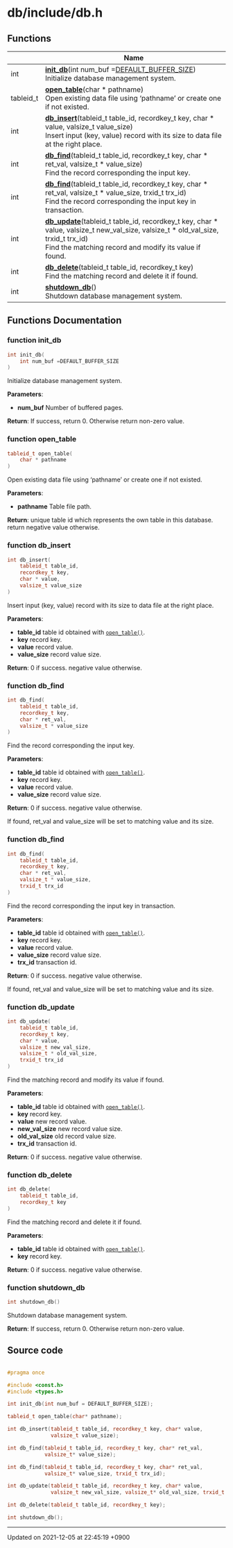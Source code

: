 

# db/include/db.h



## Functions

|                | Name           |
| -------------- | -------------- |
| int | **[init_db](/Modules/DatabaseAPI#function-init_db)**(int num_buf =<a href="/Modules/BufferManager#variable-default-buffer-size">DEFAULT_BUFFER_SIZE</a>)<br>Initialize database management system.  |
| tableid_t | **[open_table](/Modules/DatabaseAPI#function-open_table)**(char * pathname)<br>Open existing data file using ‘pathname’ or create one if not existed.  |
| int | **[db_insert](/Modules/DatabaseAPI#function-db_insert)**(tableid_t table_id, recordkey_t key, char * value, valsize_t value_size)<br>Insert input (key, value) record with its size to data file at the right place.  |
| int | **[db_find](/Modules/DatabaseAPI#function-db_find)**(tableid_t table_id, recordkey_t key, char * ret_val, valsize_t * value_size)<br>Find the record corresponding the input key.  |
| int | **[db_find](/Modules/DatabaseAPI#function-db_find)**(tableid_t table_id, recordkey_t key, char * ret_val, valsize_t * value_size, trxid_t trx_id)<br>Find the record corresponding the input key in transaction.  |
| int | **[db_update](/Modules/DatabaseAPI#function-db_update)**(tableid_t table_id, recordkey_t key, char * value, valsize_t new_val_size, valsize_t * old_val_size, trxid_t trx_id)<br>Find the matching record and modify its value if found.  |
| int | **[db_delete](/Modules/DatabaseAPI#function-db_delete)**(tableid_t table_id, recordkey_t key)<br>Find the matching record and delete it if found.  |
| int | **[shutdown_db](/Modules/DatabaseAPI#function-shutdown_db)**()<br>Shutdown database management system.  |


## Functions Documentation

### function init_db

```cpp
int init_db(
    int num_buf =DEFAULT_BUFFER_SIZE
)
```

Initialize database management system. 

**Parameters**: 

  * **num_buf** Number of buffered pages. 


**Return**: If success, return 0. Otherwise return non-zero value. 

### function open_table

```cpp
tableid_t open_table(
    char * pathname
)
```

Open existing data file using ‘pathname’ or create one if not existed. 

**Parameters**: 

  * **pathname** Table file path. 


**Return**: unique table id which represents the own table in this database. return negative value otherwise. 

### function db_insert

```cpp
int db_insert(
    tableid_t table_id,
    recordkey_t key,
    char * value,
    valsize_t value_size
)
```

Insert input (key, value) record with its size to data file at the right place. 

**Parameters**: 

  * **table_id** table id obtained with <code><a href="/Modules/DatabaseAPI#function-open-table">open&#95;table()</a></code>. 
  * **key** record key. 
  * **value** record value. 
  * **value_size** record value size. 


**Return**: 0 if success. negative value otherwise. 

### function db_find

```cpp
int db_find(
    tableid_t table_id,
    recordkey_t key,
    char * ret_val,
    valsize_t * value_size
)
```

Find the record corresponding the input key. 

**Parameters**: 

  * **table_id** table id obtained with <code><a href="/Modules/DatabaseAPI#function-open-table">open&#95;table()</a></code>. 
  * **key** record key. 
  * **value** record value. 
  * **value_size** record value size. 


**Return**: 0 if success. negative value otherwise. 

If found, ret_val and value_size will be set to matching value and its size.


### function db_find

```cpp
int db_find(
    tableid_t table_id,
    recordkey_t key,
    char * ret_val,
    valsize_t * value_size,
    trxid_t trx_id
)
```

Find the record corresponding the input key in transaction. 

**Parameters**: 

  * **table_id** table id obtained with <code><a href="/Modules/DatabaseAPI#function-open-table">open&#95;table()</a></code>. 
  * **key** record key. 
  * **value** record value. 
  * **value_size** record value size. 
  * **trx_id** transaction id. 


**Return**: 0 if success. negative value otherwise. 

If found, ret_val and value_size will be set to matching value and its size.


### function db_update

```cpp
int db_update(
    tableid_t table_id,
    recordkey_t key,
    char * value,
    valsize_t new_val_size,
    valsize_t * old_val_size,
    trxid_t trx_id
)
```

Find the matching record and modify its value if found. 

**Parameters**: 

  * **table_id** table id obtained with <code><a href="/Modules/DatabaseAPI#function-open-table">open&#95;table()</a></code>. 
  * **key** record key. 
  * **value** new record value. 
  * **new_val_size** new record value size. 
  * **old_val_size** old record value size. 
  * **trx_id** transaction id. 


**Return**: 0 if success. negative value otherwise. 

### function db_delete

```cpp
int db_delete(
    tableid_t table_id,
    recordkey_t key
)
```

Find the matching record and delete it if found. 

**Parameters**: 

  * **table_id** table id obtained with <code><a href="/Modules/DatabaseAPI#function-open-table">open&#95;table()</a></code>. 
  * **key** record key. 


**Return**: 0 if success. negative value otherwise. 

### function shutdown_db

```cpp
int shutdown_db()
```

Shutdown database management system. 

**Return**: If success, return 0. Otherwise return non-zero value. 



## Source code

```cpp

#pragma once

#include <const.h>
#include <types.h>

int init_db(int num_buf = DEFAULT_BUFFER_SIZE);

tableid_t open_table(char* pathname);

int db_insert(tableid_t table_id, recordkey_t key, char* value,
              valsize_t value_size);

int db_find(tableid_t table_id, recordkey_t key, char* ret_val,
            valsize_t* value_size);

int db_find(tableid_t table_id, recordkey_t key, char* ret_val,
            valsize_t* value_size, trxid_t trx_id);

int db_update(tableid_t table_id, recordkey_t key, char* value,
              valsize_t new_val_size, valsize_t* old_val_size, trxid_t trx_id);

int db_delete(tableid_t table_id, recordkey_t key);

int shutdown_db();
```


-------------------------------

Updated on 2021-12-05 at 22:45:19 +0900
